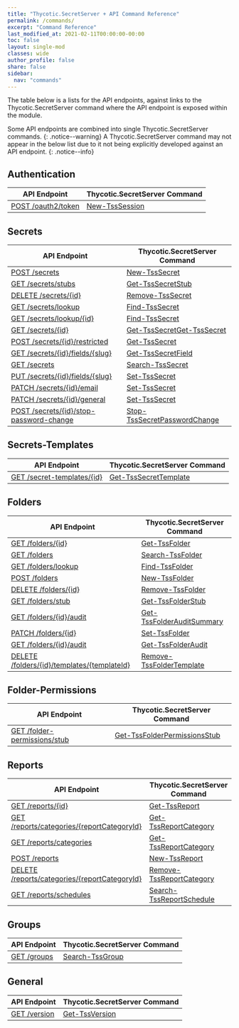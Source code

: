 ```yaml
---
title: "Thycotic.SecretServer + API Command Reference"
permalink: /commands/
excerpt: "Command Reference"
last_modified_at: 2021-02-11T00:00:00-00:00
toc: false
layout: single-mod
classes: wide
author_profile: false
share: false
sidebar:
  nav: "commands"
---
```


The table below is a lists for the API endpoints, against links to the Thycotic.SecretServer command where the API endpoint is exposed within the module.

Some API endpoints are combined into single Thycotic.SecretServer commands.
{: .notice--warning}
A Thycotic.SecretServer command may not appear in the below list due to it not being explicitly developed against an API endpoint.
{: .notice--info}

## Authentication

**API Endpoint** | **Thycotic.SecretServer Command** |
---------------- | --------------------------------- |
[POST /oauth2/token][POST /oauth2/token] | [New-TssSession][New-TssSession]

## Secrets

**API Endpoint** | **Thycotic.SecretServer Command** |
---------------- | --------------------------------- |
[POST /secrets][POST /secrets] | [New-TssSecret][New-TssSecret]
[GET /secrets/stubs][GET /secrets/stubs] | [Get-TssSecretStub][Get-TssSecretStub]
[DELETE /secrets/{id}][DELETE /secrets/{id}] | [Remove-TssSecret][Remove-TssSecret]
[GET /secrets/lookup][GET /secrets/lookup] | [Find-TssSecret][Find-TssSecret]
[GET /secrets/lookup/{id}][GET /secrets/lookup/{id}] | [Find-TssSecret][Find-TssSecret]
[GET /secrets/{id}][GET /secrets/{id}] | [Get-TssSecret][Get-TssSecret][Get-TssSecret]
[POST /secrets/{id}/restricted][POST /secrets/{id}/restricted] | [Get-TssSecret][Get-TssSecret]
[GET /secrets/{id}/fields/{slug}][GET /secrets/{id}/fields/{slug}] | [Get-TssSecretField][Get-TssSecretField]
[GET /secrets][GET /secrets] | [Search-TssSecret][Search-TssSecret]
[PUT /secrets/{id}/fields/{slug}][PUT /secrets/{id}/fields/{slug}] | [Set-TssSecret][Set-TssSecret]
[PATCH /secrets/{id}/email][PATCH /secrets/{id}/email] | [Set-TssSecret][Set-TssSecret]
[PATCH /secrets/{id}/general][PATCH /secrets/{id}/general] | [Set-TssSecret][Set-TssSecret]
[POST /secrets/{id}/stop-password-change][POST /secrets/{id}/stop-password-change] | [Stop-TssSecretPasswordChange][Stop-TssSecretPasswordChange]

## Secrets-Templates

**API Endpoint** | **Thycotic.SecretServer Command** |
---------------- | --------------------------------- |
[GET /secret-templates/{id}][GET /secret-templates/{id}] | [Get-TssSecretTemplate][Get-TssSecretTemplate]

## Folders

**API Endpoint** | **Thycotic.SecretServer Command** |
---------------- | --------------------------------- |
[GET /folders/{id}][GET /folders/{id}] |[Get-TssFolder][Get-TssFolder]
[GET /folders][GET /folders] | [Search-TssFolder][Search-TssFolder]
[GET /folders/lookup][GET /folders/lookup] | [Find-TssFolder][Find-TssFolder]
[POST /folders][POST /folders] | [New-TssFolder][New-TssFolder]
[DELETE /folders/{id}][DELETE /folders/{id}] | [Remove-TssFolder][Remove-TssFolder]
[GET /folders/stub][GET /folders/stub] | [Get-TssFolderStub][Get-TssFolderStub]
[GET /folders/{id}/audit][GET /folders/{id}/audit] | [Get-TssFolderAuditSummary][Get-TssFolderAuditSummary]
[PATCH /folders/{id}][PATCH /folders/{id}] | [Set-TssFolder][Set-TssFolder]
[GET /folders/{id}/audit][GET /folders/{id}/audit] | [Get-TssFolderAudit][Get-TssFolderAudit]
[DELETE /folders/{id}/templates/{templateId}][DELETE /folders/{id}/templates/{templateId}] | [Remove-TssFolderTemplate][Remove-TssFolderTemplate]

## Folder-Permissions

**API Endpoint** | **Thycotic.SecretServer Command** |
---------------- | --------------------------------- |
[GET /folder-permissions/stub][GET /folder-permissions/stub] | [Get-TssFolderPermissionsStub][Get-TssFolderPermissionsStub]

## Reports

**API Endpoint** | **Thycotic.SecretServer Command** |
---------------- | --------------------------------- |
[GET /reports/{id}][GET /reports/{id}] | [Get-TssReport][Get-TssReport]
[GET /reports/categories/{reportCategoryId}][GET /reports/categories/{reportCategoryId}] | [Get-TssReportCategory][Get-TssReportCategory]
[GET /reports/categories][GET /reports/categories] | [Get-TssReportCategory][Get-TssReportCategory]
[POST /reports][POST /reports] | [New-TssReport][New-TssReport]
[DELETE /reports/categories/{reportCategoryId}][DELETE /reports/categories/{reportCategoryId}] | [Remove-TssReportCategory][Remove-TssReportCategory]
[GET /reports/schedules][GET /reports/schedules] | [Search-TssReportSchedule][Search-TssReportSchedule]

## Groups

**API Endpoint** | **Thycotic.SecretServer Command** |
---------------- | --------------------------------- |
[GET /groups][GET /groups] | [Search-TssGroup][Search-TssGroup]

## General

**API Endpoint** | **Thycotic.SecretServer Command** |
---------------- | --------------------------------- |
[GET /version][GET /version] | [Get-TssVersion][Get-TssVersion]

[New-TssSession]:/thycotic.secretserver/commands/New-TssSession
[Get-TssFolder]:/thycotic.secretserver/commands/Get-TssFolder
[Search-TssGroup]:/thycotic.secretserver/commands/Search-TssGroup
[Get-TssReport]:/thycotic.secretserver/commands/Get-TssReport
[Get-TssReportCategory]:/thycotic.secretserver/commands/Get-TssReportCategory
[New-TssReport]:/thycotic.secretserver/commands/New-TssReport
[Remove-TssReportCategory]:/thycotic.secretserver/commands/Remove-TssReportCategory
[Search-TssReportSchedule]:/thycotic.secretserver/commands/Search-TssReportSchedule
[Remove-TssSecret]:/thycotic.secretserver/commands/Remove-TssSecret
[Find-TssSecret]:/thycotic.secretserver/commands/Find-TssSecret
[Get-TssSecret]:/thycotic.secretserver/commands/Get-TssSecret
[Get-TssSecretField]:/thycotic.secretserver/commands/Get-TssSecretField
[Search-TssSecret]:/thycotic.secretserver/commands/Search-TssSecret
[Set-TssSecret]:/thycotic.secretserver/commands/Set-TssSecret
[Get-TssSecretTemplate]:/thycotic.secretserver/commands/Get-TssSecretTemplate
[Stop-TssSecretPasswordChange]:/thycotic.secretserver/commands/Stop-TssSecretPasswordChange
[Get-TssVersion]:/thycotic.secretserver/commands/Get-TssVersion
[New-TssSecret]:/thycotic.secretserver/commands/New-TssSecret
[Get-TssSecretStub]:/thycotic.secretserver/commands/Get-TssSecretStub
[Search-TssFolder]:/thycotic.secretserver/commands/Search-TssFolder
[Find-TssFolder]:/thycotic.secretserver/commands/Find-TssFolder
[New-TssFolder]:/thycotic.secretserver/commands/New-TssFolder
[Get-TssFolderStub]:/thycotic.secretserver/commands/Get-TssFolderStub
[Remove-TssFolder]:/thycotic.secretserver/commands/Remove-TssFolder
[Get-TssFolderAudit]:/thycotic.secretserver/commands/Get-TssFolderAudit
[Set-TssFolder]:/thycotic.secretserver/commands/Set-TssFolder
[Get-TssFolderAudit]:/thycotic.secretserver/commands/Get-TssFolderAudit
[Remove-TssFolderTemplate]:/thycotic.secretserver/commands/Remove-TssFolderTemplate
[Get-TssFolderPermissionsStub]:/thycotic.secretserver/commands/Get-TssFolderPermissionsStub
[Get-TssFolderAuditSummary]:/thycotic.secretserver/commands/Get-TssFolderAuditSummary

[GET /folder-permissions/stub]:https://updates.thycotic.net/secretserver/restapiguide/10.9.33/TokenAuth/#operation--folder-permissions-stub-get
[DELETE /folders/{id}/templates/{templateId}]:https://updates.thycotic.net/secretserver/restapiguide/10.9.33/TokenAuth/#operation--folders--id--templates--templateId--delete
[GET /folders/{id}/audit]:https://updates.thycotic.net/secretserver/restapiguide/10.9.33/TokenAuth/#operation--folders--id--audit-get
[PATCH /folders/{id}]:https://updates.thycotic.net/secretserver/restapiguide/10.9.33/TokenAuth/#operation--folder--id--patch
[DELETE /folders/{id}]:https://updates.thycotic.net/secretserver/restapiguide/10.9.33/TokenAuth/#operation--folders--id--delete
[GET /folders/stub]:https://updates.thycotic.net/secretserver/restapiguide/10.9.33/TokenAuth/#operation--folders-stub-get
[POST /folders]:https://updates.thycotic.net/secretserver/restapiguide/10.9.33/TokenAuth/#operation--folders-post
[GET /folders/lookup]:https://updates.thycotic.net/secretserver/restapiguide/10.9.33/TokenAuth/#operation--folders-lookup-get
[GET /folders]:https://updates.thycotic.net/secretserver/restapiguide/10.9.33/TokenAuth/#operation--folders-get
[GET /folders/{id}]:https://updates.thycotic.net/secretserver/restapiguide/10.9.33/TokenAuth/#operation--folders--id--get
[POST /oauth2/token]:https://updates.thycotic.net/secretserver/restapiguide/10.9.33/OAuth/#path--oauth2-token
[GET /groups]:https://updates.thycotic.net/secretserver/restapiguide/10.9.33/TokenAuth/#operation--groups-get
[GET /reports/{id}]:https://updates.thycotic.net/secretserver/restapiguide/10.9.33/TokenAuth/#operation--reports--id--get
[GET /reports/categories/{reportCategoryId}]:https://updates.thycotic.net/secretserver/restapiguide/10.9.33/TokenAuth/#operation--reports-categories--reportCategoryId--get
[GET /reports/categories]:https://updates.thycotic.net/secretserver/restapiguide/10.9.33/TokenAuth/#operation--reports-categories-get
[POST /reports]:https://updates.thycotic.net/secretserver/restapiguide/10.9.33/TokenAuth/#operation--reports-post
[DELETE /reports/categories/{reportCategoryId}]:https://updates.thycotic.net/secretserver/restapiguide/10.9.33/TokenAuth/#operation--reports-categories--reportCategoryId--delete
[GET /reports/schedules]:https://updates.thycotic.net/secretserver/restapiguide/10.9.33/TokenAuth/#operation--reports-schedules-get
[DELETE /secrets/{id}]:https://updates.thycotic.net/secretserver/restapiguide/10.9.33/TokenAuth/#operation--secrets--id--delete
[GET /secrets/lookup]:https://updates.thycotic.net/secretserver/restapiguide/10.9.33/TokenAuth/#operation--secrets-lookup-get
[GET /secrets/lookup/{id}]:https://updates.thycotic.net/secretserver/restapiguide/10.9.33/TokenAuth/#operation--secrets-lookup--id--get
[GET /secrets/{id}]:https://updates.thycotic.net/secretserver/restapiguide/10.9.33/TokenAuth/#operation--secrets--id--get
[POST /secrets/{id}/restricted]:https://updates.thycotic.net/secretserver/restapiguide/10.9.33/TokenAuth/#operation--secrets--id--restricted-post
[GET /secrets/{id}/fields/{slug}]:https://updates.thycotic.net/secretserver/restapiguide/10.9.33/TokenAuth/#operation--secrets--id--fields--slug--get
[GET /secrets]:https://updates.thycotic.net/secretserver/restapiguide/10.9.33/TokenAuth/#operation--secrets-get
[PUT /secrets/{id}/fields/{slug}]:https://updates.thycotic.net/secretserver/restapiguide/10.9.33/TokenAuth/#operation--secrets--id--fields--slug--put
[PATCH /secrets/{id}/email]:https://updates.thycotic.net/secretserver/restapiguide/10.9.33/TokenAuth/#operation--secrets--id--email-patch
[PATCH /secrets/{id}/general]:https://updates.thycotic.net/secretserver/restapiguide/10.9.33/TokenAuth/#operation--secrets--id--general-patch
[GET /secret-templates/{id}]:https://updates.thycotic.net/secretserver/restapiguide/10.9.33/TokenAuth/#operation--secret-templates--id--get
[GET /secrets/{id}/stop-password-change]:https://updates.thycotic.net/secretserver/restapiguide/10.9.33/TokenAuth/#operation--secrets--id--stop-password-change-post
[GET /version]:https://updates.thycotic.net/secretserver/restapiguide/10.9.33/TokenAuth/#operation--version-get
[GET /secrets/stubs]:https://updates.thycotic.net/secretserver/restapiguide/10.9.33/TokenAuth/#operation--secrets-stub-get
[POST /secrets]:https://updates.thycotic.net/secretserver/restapiguide/10.9.33/TokenAuth/#operation--secrets-post
[POST /secrets/{id}/stop-password-change]:https://updates.thycotic.net/secretserver/restapiguide/10.9.33/TokenAuth/#operation--secrets--id--stop-password-change-post